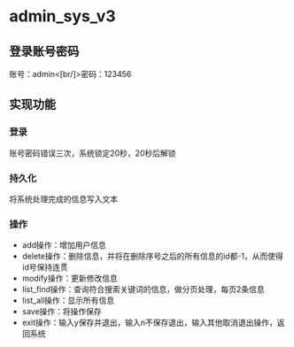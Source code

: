 # admin_sys_v3

## 登录账号密码
账号：admin<[br/]>密码：123456

## 实现功能
### 登录
账号密码错误三次，系统锁定20秒，20秒后解锁

### 持久化
将系统处理完成的信息写入文本

### 操作
* add操作：增加用户信息
* delete操作：删除信息，并将在删除序号之后的所有信息的id都-1，从而使得id号保持连贯
* modify操作：更新修改信息
* list_find操作：查询符合搜索关键词的信息，做分页处理，每页2条信息
* list_all操作：显示所有信息
* save操作：将操作保存
* exit操作：输入y保存并退出，输入n不保存退出，输入其他取消退出操作，返回系统

